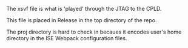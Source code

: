 
The xsvf file is what is 'played' through the JTAG to the CPLD.

This file is placed in Release in the top directory of the repo.

The proj directory is hard to check in becaues it encodes user's home directory in the ISE Webpack configuration files.
